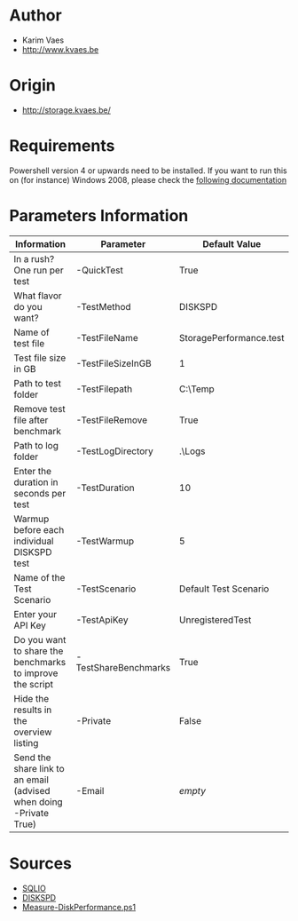 Author
======
* Karim Vaes
* http://www.kvaes.be

Origin
======
* http://storage.kvaes.be/

Requirements
============
Powershell version 4 or upwards need to be installed.
If you want to run this on (for instance) Windows 2008, please check the [following documentation](https://social.technet.microsoft.com/wiki/contents/articles/20623.step-by-step-upgrading-the-powershell-version-4-on-2008-r2.aspx)

Parameters Information
======================

Information | Parameter | Default Value
----------- | --------- | -------------
In a rush? One run per test | -QuickTest | True
What flavor do you want? | -TestMethod | DISKSPD
Name of test file | -TestFileName | StoragePerformance.test
Test file size in GB | -TestFileSizeInGB  | 1
Path to test folder | -TestFilepath | C:\Temp
Remove test file after benchmark | -TestFileRemove | True
Path to log folder | -TestLogDirectory | .\Logs
Enter the duration in seconds per test | -TestDuration | 10
Warmup before each individual DISKSPD test | -TestWarmup | 5
Name of the Test Scenario | -TestScenario | Default Test Scenario
Enter your API Key | -TestApiKey | UnregisteredTest
Do you want to share the benchmarks to improve the script | -TestShareBenchmarks | True
Hide the results in the overview listing | -Private | False
Send the share link to an email (advised when doing -Private True) | -Email | *empty*


Sources
=======
* [SQLIO](http://www.microsoft.com/en-us/download/details.aspx?id=20163)
* [DISKSPD](https://github.com/microsoft/diskspd)
* [Measure-DiskPerformance.ps1](https://anothermike2.wordpress.com/2014/04/02/powershell-is-kingmeasure-disk-performance-for-iops-and-transfer-rate/)
